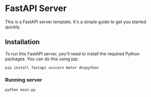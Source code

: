 # FastAPI Server

This is a FastAPI server template. It's a simple guide to get you started quickly.

## Installation

To run this FastAPI server, you'll need to install the required Python packages. You can do this using pip:

```shell
pip install fastapi uvicorn motor dnspython
```

### Running server

```shell
python main.py
```
